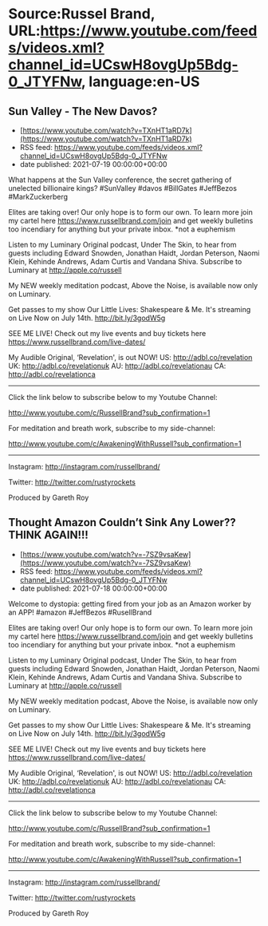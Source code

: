 # Source:Russel Brand, URL:https://www.youtube.com/feeds/videos.xml?channel_id=UCswH8ovgUp5Bdg-0_JTYFNw, language:en-US

## Sun Valley - The New Davos?
 - [https://www.youtube.com/watch?v=TXnHT1aRD7k](https://www.youtube.com/watch?v=TXnHT1aRD7k)
 - RSS feed: https://www.youtube.com/feeds/videos.xml?channel_id=UCswH8ovgUp5Bdg-0_JTYFNw
 - date published: 2021-07-19 00:00:00+00:00

What happens at the Sun Valley conference, the secret gathering of unelected billionaire kings?
#SunValley #davos #BillGates #JeffBezos #MarkZuckerberg

Elites are taking over! Our only hope is to form our own. To learn more join my cartel here https://www.russellbrand.com/join and get weekly bulletins too incendiary for anything but your private inbox.
*not a euphemism

Listen to my Luminary Original podcast, Under The Skin, to hear from guests including Edward Snowden, Jonathan Haidt, Jordan Peterson, Naomi Klein, Kehinde Andrews, Adam Curtis and Vandana Shiva.
Subscribe to Luminary at http://apple.co/russell 

My NEW weekly meditation podcast, Above the Noise, is available now only on Luminary.

Get passes to my show Our Little Lives: Shakespeare & Me. It's streaming on Live Now on July 14th. http://bit.ly/3godW5g

SEE ME LIVE! Check out my live events and buy tickets here https://www.russellbrand.com/live-dates/ 

My Audible Original, ‘Revelation', is out NOW!
US: http://adbl.co/revelation
UK: http://adbl.co/revelationuk
AU: http://adbl.co/revelationau
CA: http://adbl.co/revelationca

___________________________________
Click the link below to subscribe below to my Youtube Channel:

http://www.youtube.com/c/RussellBrand?sub_confirmation=1


For meditation and breath work, subscribe to my side-channel: 

http://www.youtube.com/c/AwakeningWithRussell?sub_confirmation=1
___________________________________

Instagram: 
http://instagram.com/russellbrand/

Twitter: 
http://twitter.com/rustyrockets

Produced by Gareth Roy

## Thought Amazon Couldn’t Sink Any Lower?? THINK AGAIN!!!
 - [https://www.youtube.com/watch?v=-7SZ9vsaKew](https://www.youtube.com/watch?v=-7SZ9vsaKew)
 - RSS feed: https://www.youtube.com/feeds/videos.xml?channel_id=UCswH8ovgUp5Bdg-0_JTYFNw
 - date published: 2021-07-18 00:00:00+00:00

Welcome to dystopia: getting fired from your job as an Amazon worker by an APP! 
#amazon #JeffBezos #RusellBrand 

Elites are taking over! Our only hope is to form our own. To learn more join my cartel here https://www.russellbrand.com/join and get weekly bulletins too incendiary for anything but your private inbox.
*not a euphemism

Listen to my Luminary Original podcast, Under The Skin, to hear from guests including Edward Snowden, Jonathan Haidt, Jordan Peterson, Naomi Klein, Kehinde Andrews, Adam Curtis and Vandana Shiva.
Subscribe to Luminary at http://apple.co/russell 

My NEW weekly meditation podcast, Above the Noise, is available now only on Luminary.

Get passes to my show Our Little Lives: Shakespeare & Me. It's streaming on Live Now on July 14th. http://bit.ly/3godW5g

SEE ME LIVE! Check out my live events and buy tickets here https://www.russellbrand.com/live-dates/ 

My Audible Original, ‘Revelation', is out NOW!
US: http://adbl.co/revelation
UK: http://adbl.co/revelationuk
AU: http://adbl.co/revelationau
CA: http://adbl.co/revelationca

___________________________________
Click the link below to subscribe below to my Youtube Channel:

http://www.youtube.com/c/RussellBrand?sub_confirmation=1


For meditation and breath work, subscribe to my side-channel: 

http://www.youtube.com/c/AwakeningWithRussell?sub_confirmation=1
___________________________________

Instagram: 
http://instagram.com/russellbrand/

Twitter: 
http://twitter.com/rustyrockets

Produced by Gareth Roy

